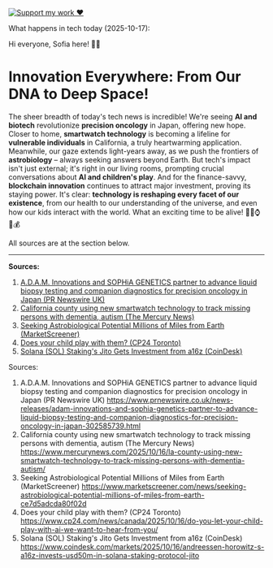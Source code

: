 [![Support my work ❤️](https://img.shields.io/badge/Support%20my%20work%20❤️-orange?style=for-the-badge&logo=patreon&logoColor=white)](https://www.patreon.com/c/evertonics)

What happens in tech today (2025-10-17):

Hi everyone, Sofia here! 🙋‍♀️

# Innovation Everywhere: From Our DNA to Deep Space!

The sheer breadth of today's tech news is incredible! We're seeing **AI and biotech** revolutionize **precision oncology** in Japan, offering new hope. Closer to home, **smartwatch technology** is becoming a lifeline for **vulnerable individuals** in California, a truly heartwarming application. Meanwhile, our gaze extends light-years away, as we push the frontiers of **astrobiology** – always seeking answers beyond Earth. But tech's impact isn't just external; it's right in our living rooms, prompting crucial conversations about **AI and children's play**. And for the finance-savvy, **blockchain innovation** continues to attract major investment, proving its staying power. It's clear: **technology is reshaping every facet of our existence**, from our health to our understanding of the universe, and even how our kids interact with the world. What an exciting time to be alive! 🚀🧬⌚️🤖💰

All sources are at the section below.

---
**Sources:**
1.  [A.D.A.M. Innovations and SOPHiA GENETICS partner to advance liquid biopsy testing and companion diagnostics for precision oncology in Japan (PR Newswire UK)](https://www.prnewswire.co.uk/news-releases/adam-innovations-and-sophia-genetics-partner-to-advance-liquid-biopsy-testing-and-companion-diagnostics-for-precision-oncology-in-japan-302585739.html)
2.  [California county using new smartwatch technology to track missing persons with dementia, autism (The Mercury News)](https://www.mercurynews.com/2025/10/16/la-county-using-new-smartwatch-technology-to-track-missing-persons-with-dementia-autism/)
3.  [Seeking Astrobiological Potential Millions of Miles from Earth (MarketScreener)](https://www.marketscreener.com/news/seeking-astrobiological-potential-millions-of-miles-from-earth-ce7d5adcda80f02d)
4.  [Does your child play with them? (CP24 Toronto)](https://www.cp24.com/news/canada/2025/10/16/do-you-let-your-child-play-with-ai-we-want-to-hear-from-you/)
5.  [Solana (SOL) Staking's Jito Gets Investment from a16z (CoinDesk)](https://www.coindesk.com/markets/2025/10/16/andreessen-horowitz-s-a16z-invests-usd50m-in-solana-staking-protocol-jito)

Sources:
1. A.D.A.M. Innovations and SOPHiA GENETICS partner to advance liquid biopsy testing and companion diagnostics for precision oncology in Japan (PR Newswire UK)
   https://www.prnewswire.co.uk/news-releases/adam-innovations-and-sophia-genetics-partner-to-advance-liquid-biopsy-testing-and-companion-diagnostics-for-precision-oncology-in-japan-302585739.html
2. California county using new smartwatch technology to track missing persons with dementia, autism (The Mercury News)
   https://www.mercurynews.com/2025/10/16/la-county-using-new-smartwatch-technology-to-track-missing-persons-with-dementia-autism/
3. Seeking Astrobiological Potential Millions of Miles from Earth (MarketScreener)
   https://www.marketscreener.com/news/seeking-astrobiological-potential-millions-of-miles-from-earth-ce7d5adcda80f02d
4. Does your child play with them? (CP24 Toronto)
   https://www.cp24.com/news/canada/2025/10/16/do-you-let-your-child-play-with-ai-we-want-to-hear-from-you/
5. Solana (SOL) Staking's Jito Gets Investment from a16z (CoinDesk)
   https://www.coindesk.com/markets/2025/10/16/andreessen-horowitz-s-a16z-invests-usd50m-in-solana-staking-protocol-jito
